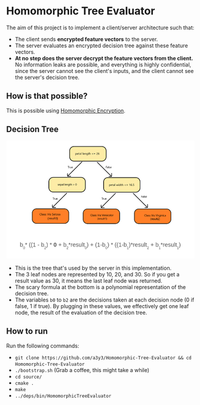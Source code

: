 # Homomorphic Tree Evaluator
The aim of this project is to implement a client/server architecture such that:
- The client sends **encrypted feature vectors** to the server.
- The server evaluates an encrypted decision tree against these feature vectors. 
- **At no step does the server decrypt the feature vectors from the client.** No information leaks are possible, and everything is highly confidential, since the server cannot see the client's inputs, and the client cannot see the server's decision tree.

## How is that possible?
This is possible using [Homomorphic Encryption](https://en.wikipedia.org/wiki/Homomorphic_encryption).

## Decision Tree
![Explanation of output 3](images/decision_tree.png "Demonstration 3")
- This is the tree that's used by the server in this implementation. 
- The 3 leaf nodes are represented by 10, 20, and 30. So if you get a result value as 30, it means the last leaf node was returned.  
- The scary formula at the bottom is a polynomial representation of the decision tree. 
- The variables `b0` to `b2` are the decisions taken at each decision node (0 if false, 1 if true). By plugging in these values, we effectively get one leaf node, the result of the evaluation of the decision tree.

## How to run
Run the following commands:
- `git clone https://github.com/a3y3/Homomorphic-Tree-Evaluator && cd Homomorphic-Tree-Evaluator`
- `./bootstrap.sh` (Grab a coffee, this might take a while)
- `cd source/`
- `cmake .`
- `make`
- `../deps/bin/HomomorphicTreeEvaluator`


